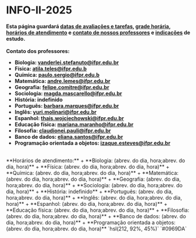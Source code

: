 # INFO-II-2025
**Esta página guardará <ins>datas de avaliações e tarefas</ins>, <ins>grade horária</ins>, <ins>horários de atendimento</ins> e <ins>contato de nossos professores</ins> e <ins>indicações</ins> de estudo.** <br/>
<br/>
**Contato dos professores:**
+   **Biologia: vanderlei.stefanuto@ifpr.edu.br**
+  **Física: atila.teles@ifpr.edu.b**
+  **Química: paulo.sergio@ifpr.edu.b**
+  **Matemática: andre.lemes@ifpr.edu.br**
+  **Geografia: felipe.comitre@ifpr.edu.br**
+  **Sociologia: magda.mascarello@ifpr.edu.br**
+  **História: indefinido**
+  **Português: barbara.marques@ifpr.edu.br**
+  **Inglês: yuri.molinari@ifpr.edu.br**
+  **Espanhol: thais.wojciechowski@ifpr.edu.br**
+  **Educação física: mariana.maranho@ifpr.edu.br**
+  **Filosofia: claudionei.pauli@ifpr.edu.br**
+  **Banco de dados: eliana.santos@ifpr.edu.br**
+  **Programação orientada a objetos: izaque.esteves@ifpr.edu.br** <br/>
<br/>
  **Horários de atendimento:** 
+ **Biologia: (abrev. do dia, hora;abrev. do dia, hora)**
+ **Física: (abrev. do dia, hora;abrev. do dia, hora)**
+ **Química: (abrev. do dia, hora;abrev. do dia, hora)**
+ **Matemática: (abrev. do dia, hora;abrev. do dia, hora)**
+ **Geografia: (abrev. do dia, hora;abrev. do dia, hora)**
+ **Sociologia: (abrev. do dia, hora;abrev. do dia, hora)**
+ **História: indefinido**
+ **Português: (abrev. do dia, hora;abrev. do dia, hora)**
+ **Inglês: (abrev. do dia, hora;abrev. do dia, hora)**
+ **Espanhol: (abrev. do dia, hora;abrev. do dia, hora)**
+ **Educação física: (abrev. do dia, hora;abrev. do dia, hora)**
+ **Filosofia: (abrev. do dia, hora;abrev. do dia, hora)**
+ **Banco de dados: (abrev. do dia, hora;abrev. do dia, hora)**
+ **Programação orientada a objetos: (abrev. do dia, hora;abrev. do dia, hora)**
`hsl(212, 92%, 45%)` 
`#0969DA`
